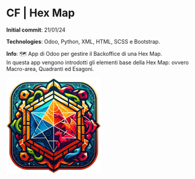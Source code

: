 # CF | Hex Map
**Initial commit**: 21/01/24

**Technologies**: Odoo, Python, XML, HTML, SCSS e Bootstrap.

**Info**: :world_map: App di Odoo per gestire il Backoffice di una Hex Map.  
In questa app vengono introdotti gli elementi base della Hex Map: ovvero Macro-area, Quadranti ed Esagoni.

<img src="./static/description/icon.png" width="250"/>

